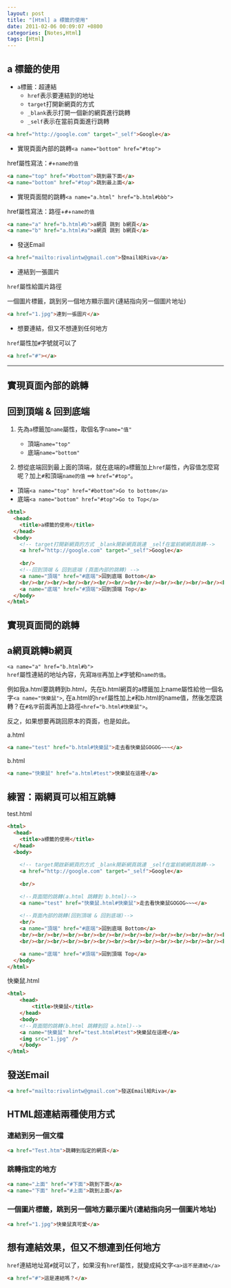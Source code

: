 ```yaml
---
layout: post
title: "[Html] a 標籤的使用"
date: 2011-02-06 00:09:07 +0800
categories: [Notes,Html]
tags: [Html]
---
```


##  a 標籤的使用
- `a`標籤：超連結 
  - `href`表示要連結到的地址 
  - `target`打開新網頁的方式
  - `_blank`表示打開一個新的網頁進行跳轉 
  - `_self`表示在當前頁面進行跳轉

```html
<a href="http://google.com" target="_self">Google</a>
```
   
- 實現頁面內部的跳轉`<a name="bottom" href="#top">`
  
href屬性寫法：`#`+`name的值`

```html
<a name="top" href="#bottom">跳到最下面</a>
<a name="bottom" href="#top">跳到最上面</a>
```
- 實現頁面間的跳轉`<a name="a.html" href="b.html#bbb">`
  
href屬性寫法：路徑+`#`+`name的值`

```html
<a name="a" href="b.html#b">a網頁 跳到 b網頁</a>
<a name="b" href="a.html#a">a網頁 跳到 b網頁</a>
```

- 發送Email 

```html
<a href="mailto:rivalintw@gmail.com">發mail給Riva</a>
```
- 連結到一張圖片 

`href`屬性給圖片路徑
    
一個圖片標籤，跳到另一個地方顯示圖片(連結指向另一個圖片地址)

```html
<a href="1.jpg">連到一張圖片</a>
```
- 想要連結，但又不想連到任何地方
   
`href`屬性加`#`字號就可以了

```html
<a href="#"></a>
```
   
---
   
## 實現頁面內部的跳轉
## 回到頂端 & 回到底端

1. 先為`a`標籤加`name`屬性，取個名字`name="值"` 
    - 頂端`name="top"`
    - 底端`name="bottom"`  

2. 想從底端回到最上面的頂端，就在底端的`a`標籤加上`href`屬性，內容值怎麼寫呢？加上`#`和頂端`name的值` ==> `href="#top"`。
- 頂端`<a name="top" href="#bottom">Go to bottom</a>`
- 底端`<a name="bottom" href="#top">Go to Top</a>` 

```html
<html>
  <head>
    <title>a標籤的使用</title>
  </head>
  <body>
    <!-- target打開新網頁的方式 _blank開新網頁跳連 _self在當前網網頁跳轉-->
    <a href="http://google.com" target="_self">Google</a>
	
	<br/>
    <!--回到頂端 & 回到底端 (頁面內部的跳轉) -->
	<a name="頂端" href="#底端">回到底端 Bottom</a>
	<br/><br/><br/><br/><br/><br/><br/><br/><br/><br/><br/><br/><br/><br/><br/><br/><br/><br/><br/><br/><br/><br/><br/><br/><br/><br/><br/><br/><br/><br/><br/><br/><br/><br/><br/><br/><br/><br/><br/><br/><br/><br/><br/><br/><br/><br/><br/><br/><br/><br/><br/><br/><br/><br/><br/><br/><br/><br/><br/><br/><br/><br/><br/><br/><br/><br/><br/><br/><br/><br/><br/><br/><br/><br/><br/><br/><br/><br/><br/><br/><br/><br/><br/><br/><br/><br/><br/><br/><br/><br/><br/><br/><br/><br/><br/><br/><br/><br/><br/><br/><br/><br/><br/><br/><br/><br/><br/><br/>
	<a name="底端" href="#頂端">回到頂端 Top</a>
  </body>
</html>
```
## 實現頁面間的跳轉
## a網頁跳轉b網頁

`<a name="a" href="b.html#b">`  
`href`屬性連結的地址內容，先寫`路徑`再加上`#`字號和`name的值`。
      
例如我a.html要跳轉到b.html，先在b.html網頁的a標籤加上name屬性給他一個名字`<a name="快樂鼠">`, 在a.html的`href`屬性加上`#`和b.html的name值，然後怎麼跳轉？在`#名字`前面再加上路徑`<href="b.html#快樂鼠">`。
      
反之，如果想要再跳回原本的頁面，也是如此。     

a.html
```html
<a name="test" href="b.html#快樂鼠">走去看快樂鼠GOGOG~~~</a>  
```
b.html
```html
<a name="快樂鼠" href="a.html#test">快樂鼠在這裡</a>
```

## 練習：兩網頁可以相互跳轉
test.html

```html
<html>
  <head>
    <title>a標籤的使用</title>
  </head>
  <body>
	
    <!-- target開啟新網頁的方式 _blank開新網頁跳連 _self在當前網網頁跳轉-->
    <a href="http://google.com" target="_self">Google</a>
	
	<br/>

	<!--頁面間的跳轉(a.html 跳轉到 b.html)-->
	<a name="test" href="快樂鼠.html#快樂鼠">走去看快樂鼠GOGOG~~~</a>  
	  
	<!--頁面內部的跳轉(回到頂端 & 回到底端)-->
	<br/>
	<a name="頂端" href="#底端">回到底端 Bottom</a>
	<br/><br/><br/><br/><br/><br/><br/><br/><br/><br/><br/><br/><br/><br/><br/><br/><br/><br/><br/><br/><br/><br/><br/><br/><br/><br/><br/><br/><br/><br/><br/><br/><br/><br/><br/><br/>
	<br/><br/><br/><br/><br/><br/><br/><br/><br/><br/><br/><br/><br/><br/><br/><br/><br/><br/><br/><br/><br/><br/><br/><br/><br/><br/><br/><br/><br/><br/><br/><br/><br/><br/><br/><br/><br/><br/><br/><br/><br/><br/><br/><br/><br/><br/><br/><br/><br/><br/><br/><br/><br/><br/><br/><br/><br/><br/><br/><br/><br/><br/><br/><br/><br/><br/><br/><br/><br/><br/><br/><br/>

	<a name="底端" href="#頂端">回到頂端 Top</a>
  </body>
</html>
```

快樂鼠.html

```html
<html>
    <head>
        <title>快樂鼠</title>
    </head>
    <body>
    <!--頁面間的跳轉(b.html 跳轉到回 a.html)-->
    <a name="快樂鼠" href="test.html#test">快樂鼠在這裡</a>
    <img src="1.jpg" />
    </body>
</html>
```

## 發送Email
```html
<a href="mailto:rivalintw@gmail.com">發送Email給Riva</a>
```
## HTML超連結兩種使用方式
### 連結到另一個文檔
```html
<a href="Test.htm">跳轉到指定的網頁</a>
```
### 跳轉指定的地方
```html
<a name="上面" href="#下面">跳到下面</a>
<a name="下面" href="#上面">跳到上面</a>
```
### 一個圖片標籤，跳到另一個地方顯示圖片(連結指向另一個圖片地址)
```html
<a href="1.jpg">快樂鼠真可愛</a>
```
## 想有連結效果，但又不想連到任何地方
`href`連結地址寫`#`就可以了，如果沒有`href`屬性，就變成純文字`<a>這不是連結</a>`
```html
<a href="#">這是連結嗎？</a>
```